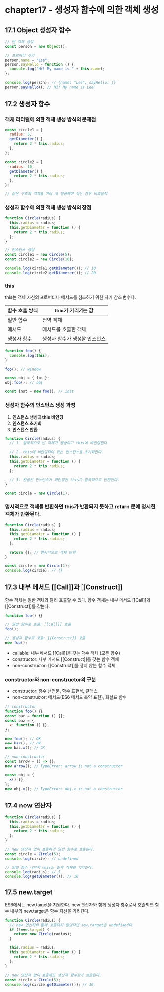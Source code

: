 # chapter17 - 생성자 함수에 의한 객체 생성

## 17.1 Object 생성자 함수

```javascript
// 빈 객체 생성
const person = new Object();

// 프로퍼티 추가
person.name = "Lee";
person.sayHello = function () {
  console.log("Hi! My name is " + this.name);
};

console.log(person); // {name: "Lee", sayHello: ƒ}
person.sayHello(); // Hi! My name is Lee
```

## 17.2 생성자 함수

### 객체 리터럴에 의한 객체 생성 방식의 문제점

```javascript
const circle1 = {
  radius: 5,
  getDiameter() {
    return 2 * this.radius;
  },
};

const circle2 = {
  radius: 10,
  getDiameter() {
    return 2 * this.radius;
  },
};

// 같은 구조의 객체를 여러 개 생성해야 하는 경우 비효율적
```

### 생성자 함수에 의한 객체 생성 방식의 장점

```javascript
function Circle(radius) {
  this.radius = radius;
  this.getDiameter = function () {
    return 2 * this.radius;
  };
}

// 인스턴스 생성
const circle1 = new Circle(5);
const circle2 = new Circle(10);

console.log(circle1.getDiameter()); // 10
console.log(circle2.getDiameter()); // 20
```

### this

this는 객체 자신의 프로퍼티나 메서드를 참조하기 위한 자기 참조 변수다.

| 함수 호출 방식 | this가 가리키는 값            |
| -------------- | ----------------------------- |
| 일반 함수      | 전역 객체                     |
| 메서드         | 메서드를 호출한 객체          |
| 생성자 함수    | 생성자 함수가 생성할 인스턴스 |

```javascript
function foo() {
  console.log(this);
}

foo(); // window

const obj = { foo };
obj.foo(); // obj

const inst = new foo(); // inst
```

### 생성자 함수의 인스턴스 생성 과정

1. **인스턴스 생성과 this 바인딩**
2. **인스턴스 초기화**
3. **인스턴스 반환**

```javascript
function Circle(radius) {
  // 1. 암묵적으로 빈 객체가 생성되고 this에 바인딩된다.

  // 2. this에 바인딩되어 있는 인스턴스를 초기화한다.
  this.radius = radius;
  this.getDiameter = function () {
    return 2 * this.radius;
  };

  // 3. 완성된 인스턴스가 바인딩된 this가 암묵적으로 반환된다.
}

const circle = new Circle(1);
```

### 명시적으로 객체를 반환하면 this가 반환되지 못하고 return 문에 명시한 객체가 반환된다.

```javascript
function Circle(radius) {
  this.radius = radius;
  this.getDiameter = function () {
    return 2 * this.radius;
  };

  return {}; // 명시적으로 객체 반환
}

const circle = new Circle(1);
console.log(circle); // {}
```

## 17.3 내부 메서드 [[Call]]과 [[Construct]]

함수 객체는 일반 객체와 달리 호출할 수 있다. 함수 객체는 내부 메서드 [[Call]]과 [[Construct]]를 갖는다.

```javascript
function foo() {}

// 일반 함수로 호출: [[Call]] 호출
foo();

// 생성자 함수로 호출: [[Construct]] 호출
new foo();
```

- callable: 내부 메서드 [[Call]]을 갖는 함수 객체 (모든 함수)
- constructor: 내부 메서드 [[Construct]]를 갖는 함수 객체
- non-constructor: [[Construct]]를 갖지 않는 함수 객체

### constructor와 non-constructor의 구분

- constructor: 함수 선언문, 함수 표현식, 클래스
- non-constructor: 메서드(ES6 메서드 축약 표현), 화살표 함수

```javascript
// constructor
function foo() {}
const bar = function () {};
const baz = {
  x: function () {},
};

new foo(); // OK
new bar(); // OK
new baz.x(); // OK

// non-constructor
const arrow = () => {};
new arrow(); // TypeError: arrow is not a constructor

const obj = {
  x() {},
};
new obj.x(); // TypeError: obj.x is not a constructor
```

## 17.4 new 연산자

```javascript
function Circle(radius) {
  this.radius = radius;
  this.getDiameter = function () {
    return 2 * this.radius;
  };
}

// new 연산자 없이 호출하면 일반 함수로 호출된다.
const circle = Circle(5);
console.log(circle); // undefined

// 일반 함수 내부의 this는 전역 객체를 가리킨다.
console.log(radius); // 5
console.log(getDiameter()); // 10
```

## 17.5 new.target

ES6에서는 new.target을 지원한다. new 연산자와 함께 생성자 함수로서 호출되면 함수 내부의 new.target은 함수 자신을 가리킨다.

```javascript
function Circle(radius) {
  // new 연산자와 함께 호출되지 않았다면 new.target은 undefined다.
  if (!new.target) {
    return new Circle(radius);
  }

  this.radius = radius;
  this.getDiameter = function () {
    return 2 * this.radius;
  };
}

// new 연산자 없이 호출해도 생성자 함수로서 호출된다.
const circle = Circle(5);
console.log(circle.getDiameter()); // 10
```
